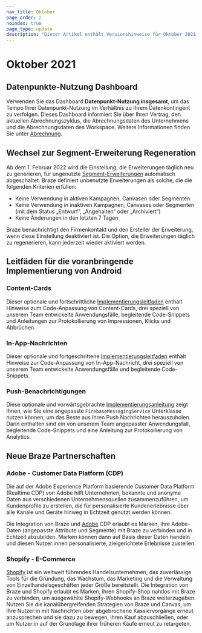 ```yaml
---
nav_title: Oktober
page_order: 2
noindex: true
page_type: update
description: "Dieser Artikel enthält Versionshinweise für Oktober 2021."
---
```

 
# Oktober 2021

## Datenpunkte-Nutzung Dashboard

Verwenden Sie das Dashboard **Datenpunkt-Nutzung insgesamt**, um das Tempo Ihrer Datenpunkt-Nutzung im Verhältnis zu Ihrem Datenkontingent zu verfolgen. Dieses Dashboard informiert Sie über Ihren Vertrag, den aktuellen Abrechnungszyklus, die Abrechnungsdaten des Unternehmens und die Abrechnungsdaten des Workspace. Weitere Informationen finden Sie unter [Abrechnung]({{site.baseurl}}/user_guide/onboarding_with_braze/subscription_and_usage/#total-data-points-dashboard).

## Wechsel zur Segment-Erweiterung Regeneration

Ab dem 1\. Februar 2022 wird die Einstellung, die Erweiterungen täglich neu zu generieren, für ungenutzte [Segment-Erweiterungen]({{site.baseurl}}/user_guide/engagement_tools/segments/segment_extension/) automatisch abgeschaltet. Braze definiert unbenutzte Erweiterungen als solche, die die folgenden Kriterien erfüllen:

- Keine Verwendung in aktiven Kampagnen, Canvasen oder Segmenten
- Keine Verwendung in inaktiven Kampagnen, Canvases oder Segmenten (mit dem Status „Entwurf“, „Angehalten“ oder „Archiviert“)
- Keine Änderungen in den letzten 7 Tagen

Braze benachrichtigt den Firmenkontakt und den Ersteller der Erweiterung, wenn diese Einstellung deaktiviert ist. Die Option, die Erweiterungen täglich zu regenerieren, kann jederzeit wieder aktiviert werden.

## Leitfäden für die voranbringende Implementierung von Android

### Content-Cards

Dieser optionale und fortschrittliche [Implementierungsleitfaden]({{site.baseurl}}/developer_guide/platforms/android/content_cards/examples/) enthält Hinweise zum Code-Anpassung von Content-Cards, drei speziell von unserem Team entwickelte Anwendungsfälle, begleitende Code-Snippets und Anleitungen zur Protokollierung von Impressionen, Klicks und Abbrüchen.

### In-App-Nachrichten

Dieser optionale und fortgeschrittene [Implementierungsleitfaden]({{site.baseurl}}/developer_guide/in_app_messages/customization/?sdktab=android) enthält Hinweise zur Code-Anpassung von In-App-Nachricht, drei speziell von unserem Team entwickelte Anwendungsfälle und begleitende Code-Snippets.

### Push-Benachrichtigungen

Diese optionale und vorwärtsgebrachte [Implementierungsanleitung]({{site.baseurl}}/developer_guide/push_notifications/examples/?sdktab=android) zeigt Ihnen, wie Sie eine angepasste `FirebaseMessagingService` Unterklasse nutzen können, um das Beste aus Ihren Push Nachrichten herauszuholen. Darin enthalten sind ein von unserem Team angepasster Anwendungsfall, begleitende Code-Snippets und eine Anleitung zur Protokollierung von Analytics.

## Neue Braze Partnerschaften

### Adobe - Customer Data Platform (CDP)

Die auf der Adobe Experience Platform basierende Customer Data Platform (Realtime CDP) von Adobe hilft Unternehmen, bekannte und anonyme Daten aus verschiedenen Unternehmensquellen zusammenzuführen, um Kundenprofile zu erstellen, die für personalisierte Kundenerlebnisse über alle Kanäle und Geräte hinweg in Echtzeit genutzt werden können.

Die Integration von Braze und [Adobe]({{site.baseurl}}/partners/data_and_infrastructure_agility/customer_data_platform/adobe/) CDP erlaubt es Marken, ihre Adobe-Daten (angepasste Attribute und Segmente) mit Braze zu verbinden und in Echtzeit abzubilden. Marken können dann auf Basis dieser Daten handeln und diesen Nutzer:innen personalisierte, zielgerichtete Erlebnisse zustellen. 

### Shopify - E-Commerce

[Shopify]({{site.baseurl}}/partners/message_orchestration/channel_extensions/ecommerce/shopify/shopify_overview/) ist ein weltweit führendes Handelsunternehmen, das zuverlässige Tools für die Gründung, das Wachstum, das Marketing und die Verwaltung von Einzelhandelsgeschäften jeder Größe bereitstellt. Die Integration von Braze und Shopify erlaubt es Marken, ihren Shopify-Shop nahtlos mit Braze zu verbinden, um ausgewählte Shopify-Webhooks an Braze weiterzugeben. Nutzen Sie die kanalübergreifenden Strategien von Braze und Canvas, um Ihre Nutzer:in mit Nachrichten über abgebrochene Kassiervorgänge erneut anzusprechen und sie dazu zu bewegen, ihren Kauf abzuschließen, oder um Nutzer:in auf der Grundlage ihrer früheren Käufe erneut zu retargeten.